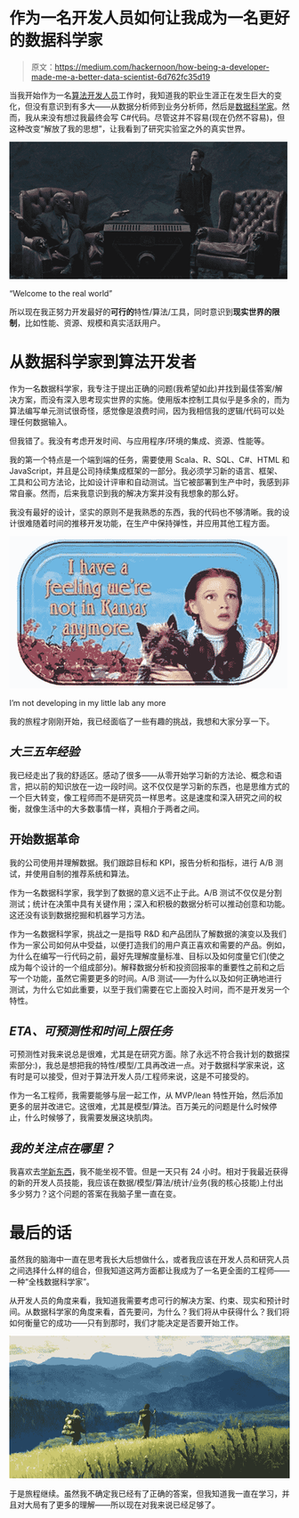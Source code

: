 # 作为一名开发人员如何让我成为一名更好的数据科学家

> 原文：<https://medium.com/hackernoon/how-being-a-developer-made-me-a-better-data-scientist-6d762fc35d19>

当我开始作为一名[算法开发人员](https://hackernoon.com/tagged/algorithm-developer)工作时，我知道我的职业生涯正在发生巨大的变化，但没有意识到有多大——从数据分析师到业务分析师，然后是[数据科学家](https://hackernoon.com/tagged/data-scientist)。然而，我从来没有想过我最终会写 C#代码。尽管这并不容易(现在仍然不容易)，但这种改变“解放了我的思想”，让我看到了研究实验室之外的真实世界。

![](img/62855acded95e1d980fddbbddc115bef.png)

“Welcome to the real world”

所以现在我正努力开发最好的**可行的**特性/算法/工具，同时意识到**现实世界的限制**，比如性能、资源、规模和真实活跃用户。

# 从数据科学家到算法开发者

作为一名数据科学家，我专注于提出正确的问题(我希望如此)并找到最佳答案/解决方案，而没有深入思考现实世界的实施。使用版本控制工具似乎是多余的，而为算法编写单元测试很奇怪，感觉像是浪费时间，因为我相信我的逻辑/代码可以处理任何数据输入。

但我错了。我没有考虑开发时间、与应用程序/环境的集成、资源、性能等。

我的第一个特点是一个端到端的任务，需要使用 Scala、R、SQL、C#、HTML 和 JavaScript，并且是公司持续集成框架的一部分。我必须学习新的语言、框架、工具和公司方法论，比如设计评审和自动测试。当它被部署到生产中时，我感到非常自豪。然而，后来我意识到我的解决方案并没有我想象的那么好。

我没有最好的设计，坚实的原则不是我熟悉的东西，我的代码也不够清晰。我的设计很难随着时间的推移开发功能，在生产中保持弹性，并应用其他工程方面。

![](img/d18e6055c6e4da1cae6d7f9aa4b9680c.png)

I’m not developing in my little lab any more

我的旅程才刚刚开始，我已经面临了一些有趣的挑战，我想和大家分享一下。

## *大三五年经验*

我已经走出了我的舒适区。感动了很多——从零开始学习新的方法论、概念和语言，把以前的知识放在一边一段时间。这不仅仅是学习新的东西，也是思维方式的一个巨大转变，像工程师而不是研究员一样思考。这是速度和深入研究之间的权衡，就像生活中的大多数事情一样，真相介于两者之间。

## 开始数据革命

我的公司使用并理解数据。我们跟踪目标和 KPI，报告分析和指标，进行 A/B 测试，并使用自制的推荐系统和算法。

作为一名数据科学家，我学到了数据的意义远不止于此。A/B 测试不仅仅是分割测试；统计在决策中具有关键作用；深入和积极的数据分析可以推动创意和功能。这还没有谈到数据挖掘和机器学习方法。

作为一名数据科学家，挑战之一是指导 R&D 和产品团队了解数据的演变以及我们作为一家公司如何从中受益，以便打造我们的用户真正喜欢和需要的产品。例如，为什么在编写一行代码之前，最好先理解度量标准、目标以及如何度量它们(使之成为每个设计的一个组成部分)。解释数据分析和投资回报率的重要性之前和之后写一个功能，虽然它需要更多的时间。A/B 测试——为什么以及如何正确地进行测试，为什么它如此重要，以至于我们需要在它上面投入时间，而不是开发另一个特性。

## *ETA、可预测性和时间上限任务*

可预测性对我来说总是很难，尤其是在研究方面。除了永远不符合我计划的数据探索部分:)，我总是想把我的特性/模型/工具再改进一点。对于数据科学家来说，这有时是可以接受，但对于算法开发人员/工程师来说，这是不可接受的。

作为一名工程师，我需要能够与层一起工作，从 MVP/lean 特性开始，然后添加更多的层并改进它。这很难，尤其是模型/算法。百万美元的问题是什么时候停止，什么时候够了，我需要发展这块肌肉。

## *我的关注点在哪里？*

我喜欢去[学新东西](/dennis-nerush/active-learner-how-developers-keep-learning-1309b91f1ae6)，我不能坐视不管。但是一天只有 24 小时。相对于我最近获得的新的开发人员技能，我应该在数据/模型/算法/统计/业务(我的核心技能)上付出多少努力？这个问题的答案在我脑子里一直在变。

# 最后的话

虽然我的脑海中一直在思考我长大后想做什么，或者我应该在开发人员和研究人员之间选择什么样的组合，但我知道这两方面都让我成为了一名更全面的工程师——一种“全栈数据科学家”。

从开发人员的角度来看，我知道我需要考虑可行的解决方案、约束、现实和预计时间。从数据科学家的角度来看，首先要问，为什么？我们将从中获得什么？我们将如何衡量它的成功——只有到那时，我们才能决定是否要开始工作。

![](img/e02c605c0d4db15673bca9f1f6142c6b.png)

于是旅程继续。虽然我不确定我已经有了正确的答案，但我知道我一直在学习，并且对大局有了更多的理解——所以现在对我来说已经足够了。